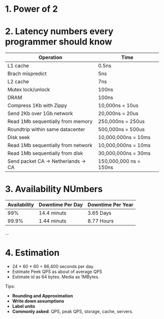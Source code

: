 # 1. Power of 2

# 2. Latency numbers every programmer should know

| Operation | Time |
|-----------|------|
| L1 cache | 0.5ns | 
| Brach mispredict | 5ns |
| L2 cache | 7ns |
| Mutex lock/unlock | 100ns |
| DRAM | 100ns |
| Compress 1Kb with Zippy | 10,000ns = 10us |
| Send 2Kb over 1Gb network | 20,000ns = 20us |
| Read 1Mb sequentially from memory | 250,000ns = 250us |
| Roundtrip within same datacenter | 500,000ns = 500us |
| Disk seek | 10,000,000ns = 10ms |
| Read 1Mb sequentially from network | 10,000,000ns = 10ms |
| Read 1Mb sequentially from disk | 30,000,000ns = 30ms |
| Send packet CA -&gt; Netherlands -&gt; CA | 150,000,000 ns = 150ns |

# 3. Availability NUmbers
| Availability | Downtime Per Day | Downtime Per Year |
|-----------|------|------|
| 99% | 14.4 minuts | 3.65 Days|
| 99.9% | 1.44 minuts | 8.77 Hours|
...

# 4. Estimation
- 24 * 60 * 60 = 86,400 seconds per day.
- Estimate Peek QPS as about of average QPS
- Estimate id as 64 bytes. Media as 1MBytes.

Tips:
- **Rounding and Approximation**
- **Write down assumptions**
- **Label units**
- **Commonly asked**: QPS, peak QPS, storage, cache, servers.
